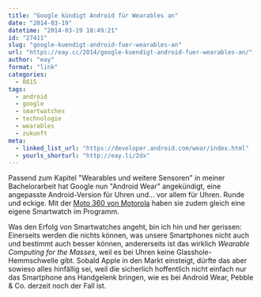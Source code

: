 ```yaml
---
title: "Google kündigt Android für Wearables an"
date: "2014-03-19"
datetime: "2014-03-19 18:49:21"
id: "27411"
slug: "google-kuendigt-android-fuer-wearables-an"
url: "https://eay.cc/2014/google-kuendigt-android-fuer-wearables-an/"
author: "eay"
format: "link"
categories:
  - 0815
tags:
  - android
  - google
  - smartwatches
  - technologie
  - wearables
  - zukunft
meta:
  - linked_list_url: "https://developer.android.com/wear/index.html"
  - yourls_shorturl: "http://eay.li/2dx"
---
```


Passend zum Kapitel "Wearables und weitere Sensoren" in meiner Bachelorarbeit hat Google nun "Android Wear" angekündigt, eine angepasste Android-Version für Uhren und... vor allem für Uhren. Runde und eckige. Mit der [Moto 360 von Motorola](http://moto360.motorola.com/) haben sie zudem gleich eine eigene Smartwatch im Programm.

Was den Erfolg von Smartwatches angeht, bin ich hin und her gerissen: Einerseits werden die nichts können, was unsere Smartphones nicht auch und bestimmt auch besser können, andererseits ist das wirklich _Wearable Computing for the Masses_, weil es bei Uhren keine Glasshole-Hemmschwelle gibt. Sobald Apple in den Markt einsteigt, dürfte das aber sowieso alles hinfällig sei, weil die sicherlich hoffentlich nicht einfach nur das Smartphone ans Handgelenk bringen, wie es bei Android Wear, Pebble & Co. derzeit noch der Fall ist.

